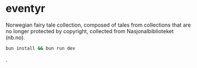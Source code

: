 # eventyr

Norwegian fairy tale collection, composed of tales from collections that are no longer protected by copyright, collected from Nasjonalbiblioteket (nb.no).

```bash
bun install && bun run dev
```

.
